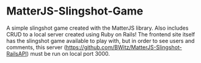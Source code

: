 # MatterJS-Slingshot-Game
A simple slingshot game created with the MatterJS library. Also includes CRUD to
a local server created using Ruby on Rails! The frontend site itself has the slingshot
game available to play with, but in order to see users and comments, this server
(https://github.com/BWitz/MatterJS-Slingshot-RailsAPI) must be run on local port 3000.
